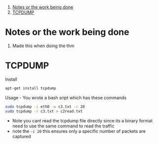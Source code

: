 
1. [Notes or the work being done](#notes-or-the-work-being-done)
2. [TCPDUMP](#tcpdump)



# Notes or the work being done 

1. Made this when doing the thm 

# TCPDUMP 

Install 
```sh 
apt-get install tcpdump 
```

Usage - You wrote a bash sript which has these commands 
```sh 
sudo tcpdump -i eth0 -w c3.txt -c 20 
sudo tcpdump -r c3.txt > c2read.txt
```
- Note you cant read the tcpdump file directly since its a binary format need to use the same command to read the traffic 
- note the `-c 20` this ensures only a specific number of packets are captured